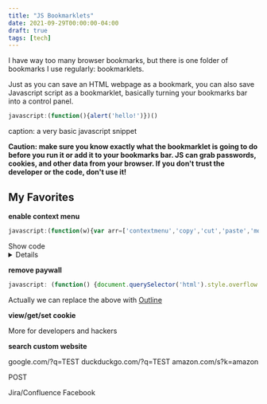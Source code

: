 ```yaml
---
title: "JS Bookmarklets"
date: 2021-09-29T00:00:00-04:00
draft: true
tags: [tech]
---
```


I have way too many browser bookmarks, but there is one folder of bookmarks I use regularly: bookmarklets.

Just as you can save an HTML webpage as a bookmark, you can also save Javascript script as a bookmarklet, basically turning your bookmarks bar into a control panel.

```js
javascript:(function(){alert('hello!')})()
```

caption: a very basic javascript snippet

**Caution: make sure you know exactly what the bookmarklet is going to do before you run it or add it to your bookmarks bar. JS can grab passwords, cookies, and other data from your browser. If you don't trust the developer or the code, don't use it!**

## My Favorites

**enable context menu**

```js
javascript:(function(w){var arr=['contextmenu','copy','cut','paste','mousedown','mouseup','beforeunload','beforeprint'];for(var i=0,x;x=arr[i];i++){if(w['on'+x])w['on'+x]=null;w.addEventListener(x,function(e){e.stopPropagation()},true);};for(var j=0,f;f=w.frames[j];j++){try{arguments.callee(f)}catch(e){}}})(window)
```

<summary>Show code</summary>

<details>


Taken from https://stackoverflow.com/a/12819640/2727510

```js
javascript:(function(w) {
    var arr = ['contextmenu','copy','cut','paste','mousedown','mouseup','beforeunload','beforeprint'];
    for(var i = 0, x; x = arr[i]; i++) {
        if(w['on' + x])
            w['on' + x] = null;
        w.addEventListener(x, function(e) {
            e.stopPropagation()
        }, true);
    };
    for(var j = 0, f; f = w.frames[j]; j++) {
        try {
            arguments.callee(f)
        } catch (e) {}
    }
})(window);
```

</details>

**remove paywall**

```js
javascript: (function() {document.querySelector('html').style.overflow = 'visible';document.querySelector('body').style.overflow = 'visible';el = document.querySelector('.fbs-auth__adblock'); /* forbes */if (el) el.remove(); /* forbes */el = document.querySelector('#fusion-app~div');%20/*%20wapo%20*/if%20(el)%20el.remove();%20/*%20wapo%20*/document.querySelector('body').removeAttribute('data-paywall-overlay-status');%20/*%20bloomberg%20*/el%20=%20document.querySelector('#graphics-paywall-overlay');%20/*%20bloomberg%20*/if%20(el)%20el.remove();%20/*%20bloomberg%20*/document.querySelector('body').classList%20=%20[];%20/*%20businessinsider%20*/el%20=%20document.querySelector('.tp-backdrop');%20/*%20businessinsider%20*/if%20(el)%20el.remove();%20/*%20businessinsider%20*/el%20=%20document.querySelector('.tp-modal');%20/*%20businessinsider%20*/if%20(el)%20el.remove();%20/*%20businessinsider%20*/})()
```

Actually we can replace the above with [Outline](https://www.online-tech-tips.com/computer-tips/12-ways-to-get-past-a-paywall/)

**view/get/set cookie**

More for developers and hackers

**search custom website**

google.com/?q=TEST
duckduckgo.com/?q=TEST
amazon.com/s?k=amazon

POST

Jira/Confluence
Facebook
